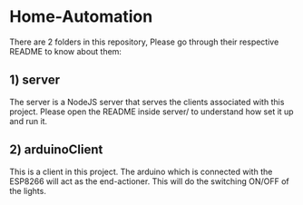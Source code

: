 # Home-Automation

There are 2 folders in this repository, Please go through their respective README to know about them:

## 1) server

The server is a NodeJS server that serves the clients associated with this project. Please open the README inside server/ to understand how set it up and run it.

## 2) arduinoClient

This is a client in this project. The arduino which is connected with the ESP8266 will act as the end-actioner. This will do the switching ON/OFF of the lights.